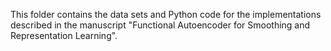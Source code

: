 This folder contains the data sets and Python code for the implementations described in the manuscript "Functional Autoencoder for Smoothing and Representation Learning".
